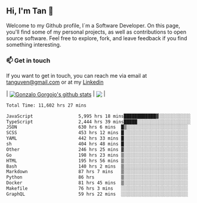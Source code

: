 ## Hi, I'm Tan 👋

Welcome to my Github profile, I´m a Software Developer. On this page, you'll find some of my personal projects, as well as contributions to open source software. Feel free to explore, fork, and leave feedback if you find something interesting.

### 📫 Get in touch

If you want to get in touch, you can reach me via email at [tanguven@gmail.com](mailto:tanguven@gmail.com) or at my [Linkedin](https://www.linkedin.com/in/tanguven/)

| <a href="https://github.com/tnguven"><img align="center" src="https://github-readme-stats.vercel.app/api?username=tnguven&show_icons=true&include_all_commits=true&theme=gotham&hide_border=true" alt="Gonzalo Gorgojo's github stats" /></a> | <a href="https://github.com/tnguven"><img align="center" src="https://github-readme-stats.vercel.app/api/top-langs/?username=tnguven&layout=compact&theme=gotham&hide_border=true" /></a> |

<!--START_SECTION:waka-->

```txt
Total Time: 11,602 hrs 27 mins

JavaScript                 5,995 hrs 18 mins████████████▓░░░░░░░░░░░░   50.60 %
TypeScript                 2,444 hrs 39 mins█████░░░░░░░░░░░░░░░░░░░░   20.63 %
JSON                       630 hrs 6 mins  █▒░░░░░░░░░░░░░░░░░░░░░░░   05.32 %
SCSS                       453 hrs 12 mins █░░░░░░░░░░░░░░░░░░░░░░░░   03.82 %
YAML                       442 hrs 33 mins █░░░░░░░░░░░░░░░░░░░░░░░░   03.73 %
sh                         404 hrs 48 mins █░░░░░░░░░░░░░░░░░░░░░░░░   03.42 %
Other                      246 hrs 25 mins ▓░░░░░░░░░░░░░░░░░░░░░░░░   02.08 %
Go                         198 hrs 23 mins ▒░░░░░░░░░░░░░░░░░░░░░░░░   01.67 %
HTML                       195 hrs 56 mins ▒░░░░░░░░░░░░░░░░░░░░░░░░   01.65 %
Bash                       140 hrs 2 mins  ▒░░░░░░░░░░░░░░░░░░░░░░░░   01.18 %
Markdown                   87 hrs 7 mins   ▒░░░░░░░░░░░░░░░░░░░░░░░░   00.74 %
Python                     86 hrs          ▒░░░░░░░░░░░░░░░░░░░░░░░░   00.73 %
Docker                     81 hrs 45 mins  ▒░░░░░░░░░░░░░░░░░░░░░░░░   00.69 %
Makefile                   76 hrs 3 mins   ░░░░░░░░░░░░░░░░░░░░░░░░░   00.64 %
GraphQL                    59 hrs 22 mins  ░░░░░░░░░░░░░░░░░░░░░░░░░   00.50 %
```

<!--END_SECTION:waka-->
